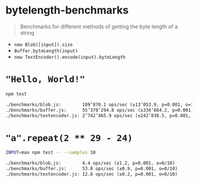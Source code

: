 # bytelength-benchmarks

> Benchmarks for different methods of getting the byte length of a string

- `new Blob([input]).size`
- `Buffer.byteLength(input)`
- `new TextEncoder().encode(input).byteLength`

# `"Hello, World!"`

```sh
npm test
```
```txt
./benchmarks/blob.js:        189’870.1 ops/sec (±13’053.9, p=0.001, o=1/100)
./benchmarks/buffer.js:      55’378’294.8 ops/sec (±334’664.2, p=0.001, o=6/100) severe outliers=3
./benchmarks/textencoder.js: 2’742’465.9 ops/sec (±242’838.5, p=0.001, o=1/100)
```

# `"a".repeat(2 ** 29 - 24)`

```sh
INPUT=max npm test -- --samples 10
```
```txt
./benchmarks/blob.js:        4.4 ops/sec (±1.2, p=0.001, o=0/10)
./benchmarks/buffer.js:      53.8 ops/sec (±0.9, p=0.001, o=0/10)
./benchmarks/textencoder.js: 12.8 ops/sec (±0.2, p=0.001, o=0/10)
```

